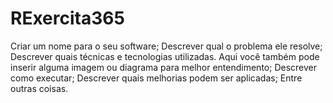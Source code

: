 # RExercita365

Criar um nome para o seu software;
Descrever qual o problema ele resolve;
Descrever quais técnicas e tecnologias utilizadas. Aqui você também pode inserir alguma imagem ou diagrama para melhor entendimento;
Descrever como executar;
Descrever quais melhorias podem ser aplicadas;
Entre outras coisas.

